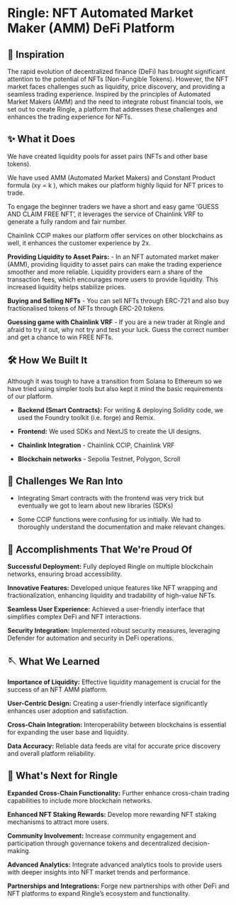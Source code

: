 # Ringle: NFT Automated Market Maker (AMM) DeFi Platform

## 👻 **Inspiration**
The rapid evolution of decentralized finance (DeFi) has brought significant attention to the potential of NFTs (Non-Fungible Tokens). However, the NFT market faces challenges such as liquidity, price discovery, and providing a seamless trading experience. Inspired by the principles of Automated Market Makers (AMM) and the need to integrate robust financial tools, we set out to create Ringle, a platform that addresses these challenges and enhances the trading experience for NFTs.

## ✨ **What it Does**
We have created  liquidity pools for asset pairs (NFTs and other base tokens).

We have used AMM (Automated Market Makers) and Constant Product formula (xy = k ), which makes our platform highly liquid for NFT prices to trade.
     
To engage the beginner traders we have a short and easy game ‘GUESS AND CLAIM FREE NFT’, it leverages the service of Chainlink VRF to generate a fully random and fair number. 

Chainlink CCIP makes our platform offer services on other blockchains as well, it     enhances the customer experience  by 2x.

**Providing Liquidity to Asset Pairs:** - In an NFT automated market maker (AMM), providing liquidity to asset pairs can make the trading experience smoother and more reliable. Liquidity providers earn a share of the transaction fees, which encourages more users to provide liquidity. This increased liquidity helps stabilize prices.

**Buying and Selling NFTs** -  You can sell NFTs through ERC-721 and also buy       fractionalised tokens of NFTs through ERC-20 tokens.

**Guessing game with Chainlink VRF** -  If you are a new trader at Ringle and afraid to try it out, why not try and test your luck. Guess the correct number and get a chance to win FREE NFTs. 

## 🛠️ **How We Built It**
Although it was tough to have a transition from Solana to Ethereum so we have tried using simpler tools but also kept it mind the basic requirements of our platform. 

- **Backend (Smart Contracts):** For writing & deploying Solidity code, we used the Foundry toolkit (i.e. forge) and Remix.

- **Frontend:**  We used SDKs and NextJS to create the UI designs. 

- **Chainlink Integration** -   Chainlink CCIP, Chainlink VRF

- **Blockchain networks** - Sepolia Testnet, Polygon, Scroll

## 📕 **Challenges We Ran Into**
- Integrating Smart contracts with the frontend was very trick but eventually we got to learn about new libraries (SDKs)

- Some CCIP functions were confusing for us initially. We had to thoroughly understand the documentation and make relevant changes. 

## 🎡 **Accomplishments That We're Proud Of**
**Successful Deployment:** Fully deployed Ringle on multiple blockchain networks, ensuring broad accessibility.

**Innovative Features:** Developed unique features like NFT wrapping and fractionalization, enhancing liquidity and tradability of high-value NFTs.

**Seamless User Experience:** Achieved a user-friendly interface that simplifies complex DeFi and NFT interactions.

**Security Integration:** Implemented robust security measures, leveraging Defender for automation and security in DeFi operations.

## 🪡 **What We Learned**
**Importance of Liquidity:** Effective liquidity management is crucial for the success of an NFT AMM platform.

**User-Centric Design:** Creating a user-friendly interface significantly enhances user adoption and satisfaction.

**Cross-Chain Integration:** Interoperability between blockchains is essential for expanding the user base and liquidity.

**Data Accuracy:** Reliable data feeds are vital for accurate price discovery and overall platform reliability.

## 🎈 **What's Next for Ringle**
**Expanded Cross-Chain Functionality:** Further enhance cross-chain trading capabilities to include more blockchain networks.

**Enhanced NFT Staking Rewards:** Develop more rewarding NFT staking mechanisms to attract more users.

**Community Involvement:** Increase community engagement and participation through governance tokens and decentralized decision-making.

**Advanced Analytics:** Integrate advanced analytics tools to provide users with deeper insights into NFT market trends and performance.

**Partnerships and Integrations:** Forge new partnerships with other DeFi and NFT platforms to expand Ringle’s ecosystem and functionality.
